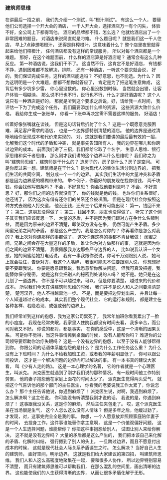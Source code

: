 ### 建筑师思维
在讲最后一招之前，
我们先介绍一个测试，叫“橙汁测试”。
有这么一个人，
要替他们公司选择一个开大会的酒店，
一千人开大会，选择酒店万一有个闪失，
体验不好，全公司上下都得骂他。
酒店的品牌都不错，怎么选？
他就给酒店出了一个非常困难的题目，
对酒店来说简直就是刁难。
什么题目呢？
就是我们这一千人住店，
早上7点钟想喝橙汁，
还得是鲜榨橙汁，这意味着什么？
整个店里夜里就得起来给他们榨橙汁，
任何酒店都没有这样的常规服务，
所以对每个酒店都是一个难题。
那好，在这个难题面前，
什么样的酒店算是好酒店呢？
通常会有这么几种反应。
第一种酒店说，这我们干不了。
这当然不行，这肯定不是好酒店，
有钱都不挣，遇到困难都不敢解决，排除。
还有一种酒店，一听这个要求就会说，
好的，我们保证完成任务。这样的酒店能选吗？
不好意思，也不能选。为什么？
因为这明明是一个大难题，想都不想你就答应了，
肯定是为了把这笔生意做成，
这背后有多少坑多少雷，
你心里没数的。
你心里没数到时候，
当然就会出错，让客户体验一塌糊涂。
那么说不行也不行，说行也不行，什么才是好酒店呢？
这个人说只有一种酒店是好的。
那就是听到这个要求之后说，好，请给我一点时间，
我评估一下为了完成这个任务，
我们需要添加什么样的资源，
这些资源大致什么价格，
我给你生成一张账单，
你看一下账单再决定需不需要这样的服务。
好酒店！

听着好像张嘴就在谈钱，
但是这句话背后折射了什么？
这是一个既愿意克服困难、满足客户需求的酒店，
也是一个边界感特别清楚的酒店。
他的边界是通过清晰地给你呈现成本和代价来实现的。
对，这就是我们要讲的最后最有效的一招，
化解我们这个时代的矛盾和冲突，
就是事先告知所有人，
我的边界在哪儿和你跨过边界的成本。
前面我们讲了三招，我们都给它取了个名字，
生意人思维、银行家思维和实干者思维，
那么刚才我们讲的这个边界叫什么思维呢？
我们称之为叫“建筑师思维”，建筑师是干什么的？
造房子的，房子是什么？房子是空间。
可是你反过来一想，建筑师是在干什么？
是为现代人的集体生活分割边界的，
把我们生活的共同空间，
划分成一个一个的边界。
其实我们生活中的大量冲突和矛盾
都是因为边界感的模糊带来的。
举个例子，你最好的朋友现在找你借钱，
两千块钱，你会找他写借条吗？
不会，不好意思？
你会找他要利息吗？
不会，不好意思？
好，那你们之间的边界就没有了，
你的钱就是他的钱。
也许你们关系很好，他还钱了，
因为这次有借有还你们的关系还会被巩固。
但是在现代社会你按照这种方式去跟他人打交道，
他没还钱，还有三个后果有可能出现：
第一，钱回不来了；
第二，这朋友没得做了；
第三，钱回不来，朋友也没得做了。
听完了这个例子其实我们应该反思一下，
大量的矛盾，并不是因为我们跟对方在争什么名额利益，
而是因为原来的边界不清楚，即使双方没有在争，
仍然可能产生矛盾。多少闺蜜兄弟之间的矛盾，
都是这么产生的。我是怎么对你的？
你再看你是怎么对我的？
我上次对你连那样的事都做了，
这次你连这样的事都不肯替我做！
闺蜜之间，兄弟之间会存在大量这样的矛盾，
谁让你为对方做那样的事，
这就是因为你们之间的边界不清楚。
我很佩服我身边那些严守边界的人，
比如说我认识一个女孩，她的闺蜜给她打电话说，
我有一事我跟你说说，你可千万别跟别人说，
她马上就会拦住，告诉对方，我这个人嘴碎，
我很可能忍不住要跟别人说，
你想想好要不要跟我说。
你要是愿意跟我说，我愿意帮你解决问题，
但我可真没把握，我能替你保守秘密。
她是这样会把别人的秘密到处说的人吗？
她不是。她只是在这儿划了一道边界，
你不是不可以越过来，可以，但是你要清楚，
越过来的代价和成本。
所以我们今天在讲建筑师思维的时候，
我们并不是说人和人之间要清清楚楚，
楚河汉界，他人不得越雷池一步。
不是，而是要把边界划出来，
并且让每一个人知道越过它的成本。
其实我们整个现代社会，
它的运行和规则，
都是建立在各种各样、若隐若现、或强或弱的边界上。

我们经常听到这样的抱怨，我为这家公司累死了，
我常年加班你看我累出了一脸的小痘痘，
我现在经常失眠，我家里人住院我都没有时间去看，
我多辛苦，而公司对我又不好。
你说的都对，都是事实，
在你的感受中，这是一个清晰的因果关系。
可是你不觉得，当这件事情摊到桌面的时候，
没有人能帮你吗？
难道你的公司领导要帮助你治疗失眠吗？
这是一个没有边界的抱怨，
以至于没有人能够帮得到你。
你跟公司的话语体系能抱怨的是什么？
是为什么工作任务这么重？
为什么没有上下班时间？
为什么不给我加班工资，或者我的年薪明显低了，
你可以跟公司投诉，
这才是一个解决问题的边界内可以解决的事。
有一本书真的建议大家看，
叫《少有人走的路》。
这是一本心理学的名著，
它的作者就是一个心理医生，叫派克。
派克医生就遇到了刚才我们说的那种情况。
有一段时间他工作特别劳累，
他的妻子抱怨他在家庭上面花的时间太少了。
派克医生觉得两头受气，
就把这个气告诉他的那个部门的主任医生，
你看我的老婆说我工作太累了，你说怎么办？
那个主任告诉他说，你遇到麻烦了！
派克医生说，对啊，我遇到麻烦了，
怎么解决啊？这主任说，
你可能没有听清楚我刚才说的话。
我说的是，你遇到麻烦了！
这事跟我没关系，这是你的麻烦，
然后主任夹包走了。
哎，这个派克医生呆在当场很是生气，
这个人怎么这么没有人情味？
但是多年之后，他缓过劲了，
才发现，对，这事完完全全是我的事。
你想，一个人愿意放弃照顾家庭陪伴妻子的时间，
去投身工作，这件事谁能替你拿主意啊，
这是一个价值观偏好问题，
这是一个人生选择问题，谁能帮你？
你把这种事抱怨给别人，
试图让别人来给你解决，
这不就是没有边界吗？
大量的矛盾都是这么产生的，
我们把本该自己来化解的矛盾、化解的纠结，
强行摁到了别人的头上。
一旦跨过边界，而且不愿意付出成本的时候，
这就是现代社会人际关系矛盾诞生之时。
怎么解决？
当好自己人生的建筑师，
画好空间，明示边界。
这就是我们给大家建议的第四招，
叫建筑师思维。
我们人和人这么高密度地聚集在一起，
要和很多人协作，
所以边界特别容易不清楚，
而只有建筑师思维可以帮助我们，
在那么混乱的空间里，画出清晰的边界。
这也能使我们的人生获得清晰的边界，
从而让很多矛盾化解于无形。